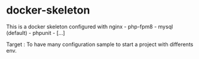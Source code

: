 # docker-skeleton

This is a docker skeleton configured with nginx - php-fpm8 - mysql (default) - phpunit - [...]

Target : To have many configuration sample to start a project with differents env. 

